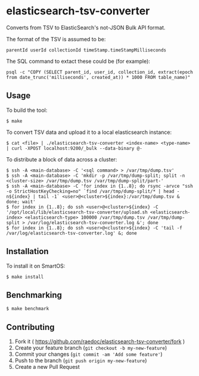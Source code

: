 elasticsearch-tsv-converter
===========================

Converts from TSV to ElasticSearch's not-JSON Bulk API format.

The format of the TSV is assumed to be:

    parentId userId collectionId timeStamp.timeStampMilliseconds

The SQL command to extact these could be (for example):

    psql -c "COPY (SELECT parent_id, user_id, collection_id, extract(epoch from date_trunc('milliseconds', created_at)) * 1000 FROM table_name)"

## Usage

To build the tool:

    $ make

To convert TSV data and upload it to a local elasticsearch instance:

    $ cat <file> | ./elasticsearch-tsv-converter <index-name> <type-name> | curl -XPOST localhost:9200/_bulk --data-binary @-

To distribute a block of data across a cluster:

    $ ssh -A <main-database> -C '<sql command> > /var/tmp/dump.tsv'
    $ ssh -A <main-database> -C 'mkdir -p /var/tmp/dump-split; split -n <cluster-size> /var/tmp/dump.tsv /var/tmp/dump-split/part-'
    $ ssh -A <main-database> -C 'for index in {1..8}; do rsync -arvce "ssh -o StrictHostKeyChecking=no" `find /var/tmp/dump-split/* | head -n${index} | tail -1` <user>@<cluster>${index}:/var/tmp/dump.tsv & done; wait'
    $ for index in {1..8}; do ssh <user>@<cluster>${index} -C '/opt/local/lib/elasticsearch-tsv-converter/upload.sh <elasticsearch-index> <elasticsearch-type> 100000 /var/tmp/dump.tsv /var/tmp/dump-split > /var/log/elasticsearch-tsv-converter.log &'; done
    $ for index in {1..8}; do ssh <user>@<cluster>${index} -C 'tail -f /var/log/elasticsearch-tsv-converter.log' &; done

## Installation

To install it on SmartOS:

    $ make install

## Benchmarking

    $ make benchmark

## Contributing

1. Fork it ( https://github.com/raedoc/elasticsearch-tsv-converter/fork )
2. Create your feature branch (`git checkout -b my-new-feature`)
3. Commit your changes (`git commit -am 'Add some feature'`)
4. Push to the branch (`git push origin my-new-feature`)
5. Create a new Pull Request
